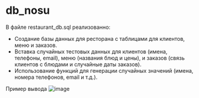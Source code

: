 # db_nosu
В файле restaurant_db.sql реализованно:
- Создание базы данных для ресторана с таблицами для клиентов, меню и заказов.
- Вставка случайных тестовых данных для клиентов (имена, телефоны, email), меню (названия блюд и цены), и заказов (связь клиентов с блюдами и случайные даты заказов).
- Использование функций для генерации случайных значений (имена, номера телефонов, email и т.д.).
  
Пример вывода
![image](https://github.com/user-attachments/assets/16a78f77-2402-4669-ae9a-1a78c50d8391)
